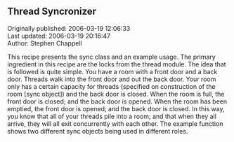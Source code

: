 ## Thread Syncronizer  
Originally published: 2006-03-19 12:06:33  
Last updated: 2006-03-19 20:16:47  
Author: Stephen Chappell  
  
This recipe presents the sync class and an example usage. The primary ingredient
in this recipe are the locks from the thread module. The idea that is followed
is quite simple. You have a room with a front door and a back door. Threads walk
into the front door and out the back door. Your room only has a certain capacity
for threads (specified on construction of the room [sync object]) and the back
door is closed. When the room is full, the front door is closed; and the back
door is opened. When the room has been emptied, the front door is opened; and
the back door is closed. In this way, you know that all of your threads pile
into a room; and that when they all arrive, they will all exit concurrently with
each other. The example function shows two different sync objects being used in
different roles.